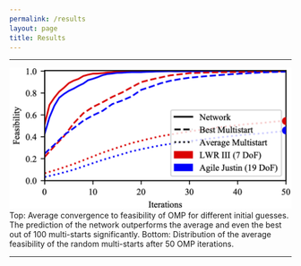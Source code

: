 ```yaml
---
permalink: /results
layout: page
title: Results
---
```


---
![results_iterations](../assets/imgs/results/results_iterations.png)
Top: Average convergence to feasibility of OMP for different initial guesses. 
The prediction of the network outperforms the average and even the best out of 100 multi-starts significantly.
Bottom: Distribution of the average feasibility of the random multi-starts after 50 OMP iterations.

---